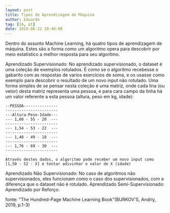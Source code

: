 ```yaml
---
layout: post
title: Tipos de Aprendizagem de Máquina
author: Eduardo
tag: [IA, pt]
date: 2019-06-22 20:40:00
---
```


Dentro do assunto Machine Learning, há quatro tipos de aprendizagem de máquina. Estes são a forma como um algoritmo opera para descobrir por meio estatístico a melhor resposta para seu algoritmo.

Aprendizado Supervisionado:
    No aprendizado supervisionado, o dataset é uma coleção de exemplos rotulados. É como se o algoritmo recebesse o gabarito com as respostas de varios exercícios de soma, e os usasse como exemplo para descobrir o resultado de um novo input não rotulado.
    Uma forma simples de se pensar nesta coleção é uma matriz, onde cada lina (ou vetor) desta matriz representa uma pessoa, e para cara campo da linha há um valor referente a esta pessoa (altura, peso em kg, idade):

    --PESSOA---------------
    -----------------------
    ---Altura-Peso-Idade---
    --- 1,60 - 55 - 20  ---
    -----------------------
    --- 1,54 - 53 - 22  ---
    -----------------------
    --- 1,48 - 49 - 18  ---
    -----------------------
    --- 1,76 - 69 - 30  ---
    -----------------------

    Através destes dados, o algoritmo pode receber um novo input como [1,50 - 52 - X] e tentar adivinhar o valor de X (idade)

Aprendizado Não Supervisionado:
    No caso de algoritmos não supervisionados, eles funcionam como o caso dos supervisionados, com a diferença que o dataset não é rotulado.
Aprendizado Semi-Supervisionado:
Aprendizado por Reforço:

fonte: "The Hundred-Page Machine Learning Book"(BURKOV'S, Andriy, 2019, p.1-3)